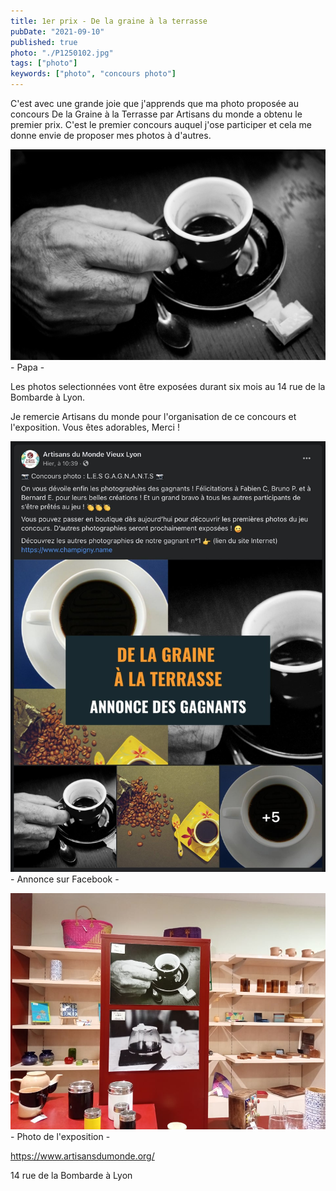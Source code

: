 ```yaml
---
title: 1er prix - De la graine à la terrasse
pubDate: "2021-09-10"
published: true
photo: "./P1250102.jpg"
tags: ["photo"]
keywords: ["photo", "concours photo"]
---
```


C'est avec une grande joie que j'apprends que ma photo proposée au concours De la Graine à la Terrasse par Artisans du monde a obtenu le premier prix.
C'est le premier concours auquel j'ose participer et cela me donne envie de proposer mes photos à d'autres.

![Photo](P1250102.jpg)
\- Papa -

Les photos selectionnées vont être exposées durant six mois au 14 rue de la Bombarde à Lyon.

Je remercie Artisans du monde pour l'organisation de ce concours et l'exposition. Vous êtes adorables, Merci !

![Photo](./annonce_facebook.jpg)
\- Annonce sur Facebook -

![Photo](exposition_magasin.jpg)
\- Photo de l'exposition -

https://www.artisansdumonde.org/

14 rue de la Bombarde à Lyon
